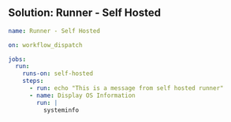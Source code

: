 ## Solution: Runner - Self Hosted

```yaml
name: Runner - Self Hosted

on: workflow_dispatch

jobs:
  run:
    runs-on: self-hosted
    steps:
      - run: echo "This is a message from self hosted runner"
      - name: Display OS Information
        run: |
          systeminfo
```
